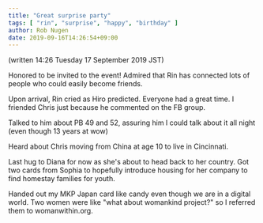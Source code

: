 ```yaml
---
title: "Great surprise party"
tags: [ "rin", "surprise", "happy", "birthday" ]
author: Rob Nugen
date: 2019-09-16T14:26:54+09:00
---
```


(written 14:26 Tuesday 17 September 2019 JST)

Honored to be invited to the event! Admired that Rin has connected
lots of people who could easily become friends.

Upon arrival, Rin cried as Hiro predicted. Everyone had a great
time. I friended Chris just because he commented on the FB group.

Talked to him about PB 49 and 52, assuring him I could talk about it
all night (even though 13 years at wow)

Heard about Chris moving from China at age 10 to live in Cincinnati.

Last hug to Diana for now as she's about to head back to her country.
Got two cards from Sophia to hopefully introduce housing for her
company to find homestay families for youth.

Handed out my MKP Japan card like candy even though we are in a
digital world. Two women were like "what about womankind project?" so
I referred them to womanwithin.org.
